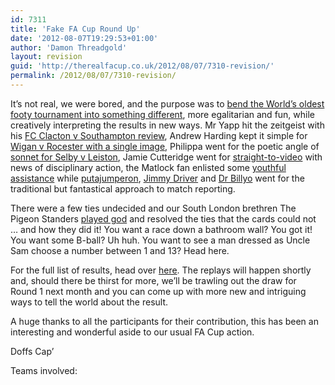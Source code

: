 ```yaml
---
id: 7311
title: 'Fake FA Cup Round Up'
date: '2012-08-07T19:29:53+01:00'
author: 'Damon Threadgold'
layout: revision
guid: 'http://therealfacup.co.uk/2012/08/07/7310-revision/'
permalink: /2012/08/07/7310-revision/
---
```


It’s not real, we were bored, and the purpose was to [bend the World’s oldest footy tournament into something different](http://therealfacup.co.uk/2012/07/11/the-fake-fa-cup/), more egalitarian and fun, while creatively interpreting the results in new ways. Mr Yapp hit the zeitgeist with his [FC Clacton v Southampton review](http://therealfacup.co.uk/2012/08/06/oh-when-the-saints-go-tumbling-out/), Andrew Harding kept it simple for [Wigan v Rocester with a single image](http://therealfacup.co.uk/2012/08/06/polka-dot-wigan-5-6-rocester/), Philippa went for the poetic angle of [sonnet for Selby v Leiston](http://therealfacup.co.uk/2012/08/05/robins-chirp-no-more/), Jamie Cutteridge went for [straight-to-video](http://therealfacup.co.uk/2012/08/05/worcester-1-7-wembley/) with news of disciplinary action, the Matlock fan enlisted some [youthful assistance](http://therealfacup.co.uk/2012/08/05/bolton-2-0-barking/) while [putajumperon](http://therealfacup.co.uk/2012/08/05/kingdom-of-penney/), [Jimmy Driver](http://therealfacup.co.uk/2012/08/06/sea-goal/) and [Dr Billyo](http://therealfacup.co.uk/2012/08/05/summer-holidays/) went for the traditional but fantastical approach to match reporting.

There were a few ties undecided and our South London brethren The Pigeon Standers [played god](http://therealfacup.co.uk/2012/08/06/the-jokers/) and resolved the ties that the cards could not … and how they did it! You want a race down a bathroom wall? You got it! You want some B-ball? Uh huh. You want to see a man dressed as Uncle Sam choose a number between 1 and 13? Head here.

For the full list of results, head over [here](http://therealfacup.co.uk/2012/08/04/preliminary-round-results/). The replays will happen shortly and, should there be thirst for more, we’ll be trawling out the draw for Round 1 next month and you can come up with more new and intriguing ways to tell the world about the result.

A huge thanks to all the participants for their contribution, this has been an interesting and wonderful aside to our usual FA Cup action.

Doffs Cap’

Teams involved: